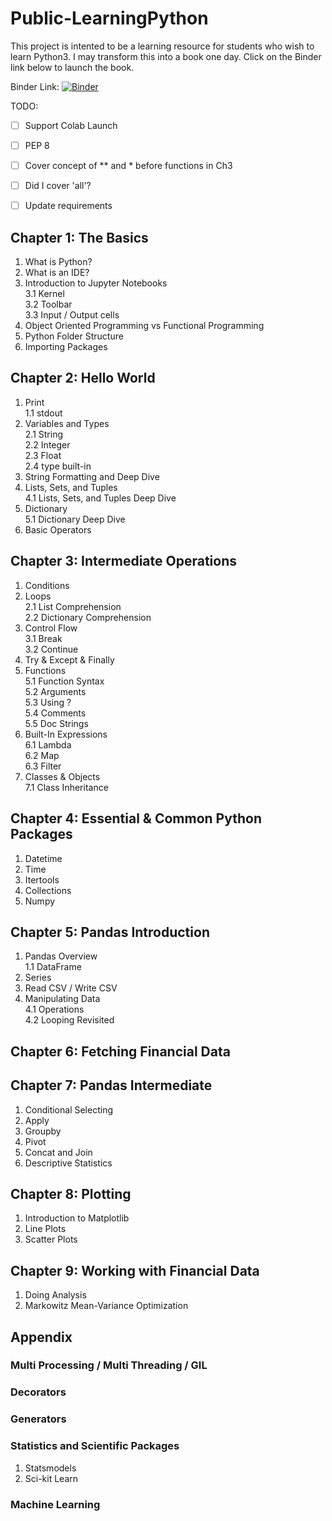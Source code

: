 # Public-LearningPython

This project is intented to be a learning resource for students who wish to learn Python3. I may transform this into a book one day. Click on the Binder link below to launch the book.

Binder Link: [![Binder](http://mybinder.org/badge.svg)](https://mybinder.org/v2/gh/nickpollari/Public-LearningPython/master)


TODO:
- [ ] Support Colab Launch
- [ ] PEP 8
- [ ] Cover concept of ** and * before functions in Ch3
- [ ] Did I cover 'all'?
- [ ] Update requirements



## Chapter 1: The Basics
1. What is Python?<br>
2. What is an IDE?<br>
3. Introduction to Jupyter Notebooks  
  3.1 Kernel  
  3.2 Toolbar  
  3.3 Input / Output cells<br>
4. Object Oriented Programming vs Functional Programming<br>
5. Python Folder Structure<br>
6. Importing Packages<br>

## Chapter 2: Hello World
1. Print  
  1.1 stdout<br>
2. Variables and Types  
  2.1 String  
  2.2 Integer  
  2.3 Float  
  2.4 type built-in<br>
3. String Formatting and Deep Dive<br>
4. Lists, Sets, and Tuples  
  4.1 Lists, Sets, and Tuples Deep Dive<br>
5. Dictionary  
  5.1 Dictionary Deep Dive<br>
6. Basic Operators<br>

## Chapter 3: Intermediate Operations
1. Conditions<br>
2. Loops  
  2.1 List Comprehension  
  2.2 Dictionary Comprehension<br>
3. Control Flow  
  3.1 Break  
  3.2 Continue<br>
4. Try & Except & Finally<br>
5. Functions  
  5.1 Function Syntax  
  5.2 Arguments  
  5.3 Using ?  
  5.4 Comments  
  5.5 Doc Strings<br>
6. Built-In Expressions  
  6.1 Lambda  
  6.2 Map  
  6.3 Filter<br>
7. Classes & Objects  
  7.1 Class Inheritance<br>

## Chapter 4: Essential & Common Python Packages
1. Datetime
2. Time
3. Itertools
4. Collections
5. Numpy

## Chapter 5: Pandas Introduction
1. Pandas Overview  
  1.1 DataFrame <br>
2. Series<br>
3. Read CSV / Write CSV<br>
4. Manipulating Data  
  4.1 Operations  
  4.2 Looping Revisited<br>

## Chapter 6: Fetching Financial Data

## Chapter 7: Pandas Intermediate
1. Conditional Selecting<br>
2. Apply
3. Groupby<br>
4. Pivot<br>
5. Concat and Join<br>
6. Descriptive Statistics<br>

## Chapter 8: Plotting
1. Introduction to Matplotlib<br>
2. Line Plots<br>
3. Scatter Plots<br>

## Chapter 9: Working with Financial Data
1. Doing Analysis<br>
2. Markowitz Mean-Variance Optimization<br>

## Appendix
### Multi Processing / Multi Threading / GIL
### Decorators
### Generators
### Statistics and Scientific Packages
1. Statsmodels
2. Sci-kit Learn
### Machine Learning
